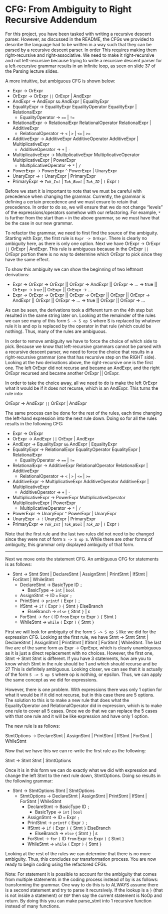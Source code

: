 # CFG: From Ambiguity to Right Recursive Addendum

For this project, you have been tasked with writing a recursive descent parser.
However, as discussed in the README, the CFGs we provided to describe the language had to be written in a way such that they can be parsed by a recursive descent parser. In order
This requires making them right-recursive and right-associative. We need to make it right-recursive and
not left-recursive because trying to write a recursive descent parser for a left-recursive grammar results in an infinite loop, as seen
on slide 37 of the Parsing lecture slides.

A more intuitive, but ambiguous CFG is shown below:

- Expr -> OrExpr
- OrExpr -> OrExpr `||` OrExpr | AndExpr
- AndExpr -> AndExpr `&&` AndExpr | EqualityExpr
- EqualityExpr -> EqualityExpr EqualityOperator EqualityExpr | RelationalExpr
  - EqualityOperator -> `==` | `!=`
- RelationalExpr -> RelationalExpr RelationalOperator RelationalExpr | AdditiveExpr
  - RelationalOperator -> `<` | `>` | `<=` | `>=`
- AdditiveExpr -> AdditiveExpr AdditiveOperator AdditiveExpr | MultiplicativeExpr
  - AdditiveOperator -> `+` | `-`
- MultiplicativeExpr -> MultiplicativeExpr MultiplicativeOperator MultiplicativeExpr | PowerExpr
  - MultiplicativeOperator -> `*` | `/`
- PowerExpr -> PowerExpr `^` PowerExpr | UnaryExpr
- UnaryExpr -> `!` UnaryExpr | PrimaryExpr
- PrimaryExpr -> *`Tok_Int`* | *`Tok_Bool`* | *`Tok_ID`* | `(` Expr `)`

Before we start it is important to note that we must be careful with precedence when changing the grammar. Currently, the grammar is
defining a certain precedence and we must ensure to retain that precedence. In order to do so, we will ensure that we do not change “levels” of the expressions/operators somehow with our refactoring. For example, `*` is further from the start than `+` in the above grammar, so we must have that be the case in our new grammar.

To refactor the grammar, we need to first find the source of the ambiguity. Starting with Expr, the first rule is `Expr -> OrExpr`. There is clearly no ambiguity here, as there is only one option. Next we have OrExpr -> OrExpr `||` OrExpr | AndExpr. This rule is ambiguous because in the OrExpr `||` OrExpr
portion there is no way to determine which OrExpr to pick since they have the same effect.

To show this ambiguity we can show the beginning of two leftmost derivations:
 - Expr -> OrExpr -> OrExpr || OrExpr -> AndExpr || OrExpr -> ... -> true || OrExpr -> true || OrExpr || OrExpr -> ...
 - Expr -> OrExpr -> OrExpr || OrExpr -> OrExpr || OrExpr || OrExpr -> AndExpr || OrExpr || OrExpr -> ... -> true || OrExpr || OrExpr -> ...

 As can be seen, the derivations took a different turn on the 4th step but resulted in the same string later on. Looking at the remainder
 of the rules we can see many of this form `S -> S op S` where S is replaced by whatever rule it is and op is replaced by the operator in
 that rule (which could be nothing). Thus, many of the rules are ambiguous.

 In order to remove ambiguity we have to force the choice of which side to pick. Because we know that left-recursive grammars cannot be parsed
 with a recursive descent parser, we need to force the choice that results in a right-recursive grammar (one that has recursive step on the
 RIGHT side). Looking at the two derivations above, the right-recursive one is the first one. The left OrExpr did not recurse and
 became an AndExpr, and the right OrExpr recursed and became another OrExpr || OrExpr.

 In order to take the choice away, all we need to do is make the left OrExpr what it would be if it does not recurse, which is an AndExpr.
 This turns the rule into:

 OrExpr -> AndExpr `||` OrExpr | AndExpr

 The same process can be done for the rest of the rules, each time changing the left-hand expression into the next rule down. Doing so for
 all the rules results in the following CFG:

- Expr -> OrExpr
- OrExpr -> AndExpr `||` OrExpr | AndExpr
- AndExpr -> EqualityExpr `&&` AndExpr | EqualityExpr
- EqualityExpr -> RelationalExpr EqualityOperator EqualityExpr | RelationalExpr
  - EqualityOperator -> `==` | `!=`
- RelationalExpr -> AdditiveExpr RelationalOperator RelationalExpr | AdditiveExpr
  - RelationalOperator -> `<` | `>` | `<=` | `>=`
- AdditiveExpr -> MultiplicativeExpr AdditiveOperator AdditiveExpr | MultiplicativeExpr
  - AdditiveOperator -> `+` | `-`
- MultiplicativeExpr -> PowerExpr MultiplicativeOperator MultiplicativeExpr | PowerExpr
  - MultiplicativeOperator -> `*` | `/`
- PowerExpr -> UnaryExpr `^` PowerExpr | UnaryExpr
- UnaryExpr -> `!` UnaryExpr | PrimaryExpr
- PrimaryExpr -> *`Tok_Int`* | *`Tok_Bool`* | *`Tok_ID`* | `(` Expr `)`

 Note that the first rule and the last two rules did not need to be changed since they were not of form `S -> S op S`. While there are
 other forms of ambiguity, this grammar only displayed ambiguity of that form.

---

Next we move onto the statement CFG. An ambiguous CFG for statements is as follows:

- Stmt -> Stmt Stmt | DeclareStmt | AssignStmt | PrintStmt | IfStmt | ForStmt | WhileStmt
  - DeclareStmt -> BasicType ID `;`
    - BasicType -> `int` | `bool`
  - AssignStmt -> ID `=` Expr `;`
  - PrintStmt -> `printf` `(` Expr `)` `;`
  - IfStmt -> `if` `(` Expr `)` `{` Stmt `}` ElseBranch
    - ElseBranch -> `else` `{` Stmt `}` | ε
  - ForStmt -> `for` `(` ID `from` Expr `to` Expr `)` `{` Stmt `}`
  - WhileStmt -> `while` `(` Expr `)` `{` Stmt `}`

First we will look for ambiguity of the form `S -> S op S` like we did for the expression CFG. Looking at the first rule, we have
Stmt -> Stmt Stmt | DeclareStmt | AssignStmt | PrintStmt | IfStmt | ForStmt | WhileStmt. The last five are of the same form as Expr -> OprExpr,
which is clearly unambiguous as it is just a direct replacement with no choices. However, the first one, Stmt -> Stmt Stmt is different.
If you have 3 statements, how are you to know which Stmt in the rule should be 1 and which should recurse and be 2? This is definitely
ambiguous. Looking closer, we can see that it is actually of the form `S -> S op S` where op is nothing, or epsilon. Thus, we can apply
the same concept as we did for expressions.

However, there is one problem. With expressions there was only 1 option for what it would be if it did not recurse, but in this case
there are 5 options. The solution to this is to make a new rule that does what the EqualityOperator and RelationalOperator did in expression,
which is to make one rule to cover all 5 cases. Once we do that we can replace the 5 cases with that one rule and it will be like
expression and have only 1 option.

The new rule is as follows:

StmtOptions -> DeclareStmt | AssignStmt | PrintStmt | IfStmt | ForStmt | WhileStmt

Now that we have this we can re-write the first rule as the following:

Stmt -> Stmt Stmt | StmtOptions

Once it is in this form we can do exactly what we did with expression and change the left Stmt to the next rule down, StmtOptions.
Doing so results in the following grammar:

- Stmt -> StmtOptions Stmt | StmtOptions
  - StmtOptions -> DeclareStmt | AssignStmt | PrintStmt | IfStmt | ForStmt | WhileStmt
    - DeclareStmt -> BasicType ID `;`
      - BasicType -> `int` | `bool`
    - AssignStmt -> ID `=` Expr `;`
    - PrintStmt -> `printf` `(` Expr `)` `;`
    - IfStmt -> `if` `(` Expr `)` `{` Stmt `}` ElseBranch
      - ElseBranch -> `else` `{` Stmt `}` | ε
    - ForStmt -> `for` `(` ID `from` Expr `to` Expr `)` `{` Stmt `}`
    - WhileStmt -> `while` `(` Expr `)` `{` Stmt `}`

Looking at the rest of the rules we can determine that there is no more ambiguity. Thus, this concludes our transformation process.
You are now ready to begin coding using the refactored CFGs.

Note: For statement it is possible to account for the ambiguity that comes from multiple statements in the coding process instead of by is as follows:
transforming the grammar. One way to do this is to ALWAYS assume there is a second statement and try to parse it recursively. If the lookup is a `}` (that is not inside a statement) or `EOF` then say the current statement is NoOp and return. By doing this you can make parse_stmt into 1 recursive function instead of many functions.

